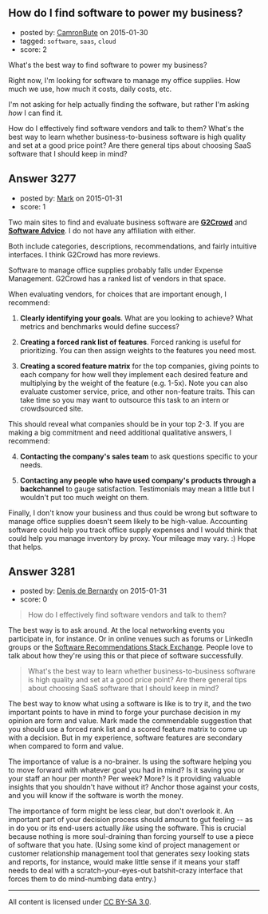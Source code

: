 ## How do I find software to power my business?

- posted by: [CamronBute](https://stackexchange.com/users/276879/camronbute) on 2015-01-30
- tagged: `software`, `saas`, `cloud`
- score: 2

What's the best way to find software to power my business?

Right now, I'm looking for software to manage my office supplies. How much we use, how much it costs, daily costs, etc.

I'm not asking for help actually finding the software, but rather I'm asking *how* I can find it.

How do I effectively find software vendors and talk to them? What's the best way to learn whether business-to-business software is high quality and set at a good price point? Are there general tips about choosing SaaS software that I should keep in mind?


## Answer 3277

- posted by: [Mark](https://stackexchange.com/users/1127243/mark) on 2015-01-31
- score: 1

<p>Two main sites to find and evaluate business software are <strong><a href="https://www.g2crowd.com/" rel="nofollow">G2Crowd</a></strong>
and <strong><a href="http://www.softwareadvice.com" rel="nofollow">Software Advice</a></strong>. I do not have any affiliation with either.</p>

<p>Both include categories, descriptions, recommendations, and fairly intuitive interfaces. I think G2Crowd has more reviews.</p>

<p>Software to manage office supplies probably falls under Expense Management. G2Crowd has a ranked list of vendors in that space.</p>

<p>When evaluating vendors, for choices that are important enough, I recommend:</p>

<ol>
<li><p><strong>Clearly identifying your goals</strong>. What are you looking to achieve? What metrics and benchmarks would define success? </p></li>
<li><p><strong>Creating a forced rank list of features</strong>. Forced ranking is useful for prioritizing. You can then assign weights to the features you need most.</p></li>
<li><p><strong>Creating a scored feature matrix</strong> for the top companies, giving points to each company for how well they implement each desired feature and multiplying by the weight of the feature (e.g. 1-5x). Note you can also evaluate customer service, price, and other non-feature traits. This can take time so you may want to outsource this task to an intern or crowdsourced site.</p></li>
</ol>

<p>This should reveal what companies should be in your top 2-3. If you are making a big commitment and need additional qualitative answers, I recommend:</p>

<ol start="4">
<li><p><strong>Contacting the company's sales team</strong> to ask questions specific to your needs. </p></li>
<li><p><strong>Contacting any people who have used company's products through a backchannel</strong> to gauge satisfaction. Testimonials may mean a little but I wouldn't put too much weight on them.</p></li>
</ol>

<p>Finally, I don't know your business and thus could be wrong but software to manage office supplies doesn't seem likely to be high-value. Accounting software could help you track office supply expenses and I would think that could help you manage inventory by proxy. Your mileage may vary. :) Hope that helps.</p>



## Answer 3281

- posted by: [Denis de Bernardy](https://stackexchange.com/users/182468/denis-de-bernardy) on 2015-01-31
- score: 0

> How do I effectively find software vendors and talk to them?

The best way is to ask around. At the local networking events you participate in, for instance. Or in online venues such as forums or LinkedIn groups or the [Software Recommendations Stack Exchange](https://softwarerecs.stackexchange.com/). People love to talk about how they're using this or that piece of software successfully.


> What's the best way to learn whether business-to-business software is high quality and set at a good price point? Are there general tips about choosing SaaS software that I should keep in mind?

The best way to know what using a software is like is to try it, and the two important points to have in mind to forge your purchase decision in my opinion are form and value. Mark made the commendable suggestion that you should use a forced rank list and a scored feature matrix to come up with a decision. But in my experience, software features are secondary when compared to form and value.

The importance of value is a no-brainer. Is using the software helping you to move forward with whatever goal you had in mind? Is it saving you or your staff an hour per month? Per week? More? Is it providing valuable insights that you shouldn't have without it? Anchor those against your costs, and you will know if the software is worth the money.

The importance of form might be less clear, but don't overlook it. An important part of your decision process should amount to gut feeling -- as in do you or its end-users actually *like* using the software. This is crucial because nothing is more soul-draining than forcing yourself to use a piece of software that you hate. (Using some kind of project management or customer relationship management tool that generates sexy looking stats and reports, for instance, would make little sense if it means your staff needs to deal with a scratch-your-eyes-out batshit-crazy interface that forces them to do mind-numbing data entry.)



---

All content is licensed under [CC BY-SA 3.0](https://creativecommons.org/licenses/by-sa/3.0/).
